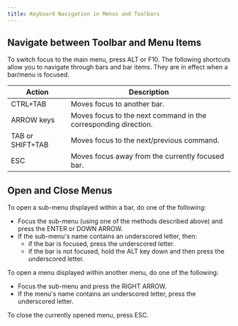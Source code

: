 ```yaml
---
title: Keyboard Navigation in Menus and Toolbars
---
```

## Navigate between Toolbar and Menu Items
To switch focus to the main menu, press ALT or F10. The following shortcuts allow you to navigate through bars and bar items. They are in effect when a bar/menu is focused.

| Action | Description |
|---|---|
| CTRL+TAB | Moves focus to another bar. |
| ARROW keys | Moves focus to the next command in the corresponding direction. |
| TAB or SHIFT+TAB | Moves focus to the next/previous command. |
| ESC | Moves focus away from the currently focused bar. |

## Open and Close Menus
To open a sub-menu displayed within a bar, do one of the following:
* Focus the sub-menu (using one of the methods described above) and press the ENTER or DOWN ARROW.
* If the sub-menu's name contains an underscored letter, then:
	* if the bar is focused, press the underscored letter.
	* if the bar is not focused, hold the ALT key down and then press the underscored letter.

To open a menu displayed within another menu, do one of the following:
* Focus the sub-menu and press the RIGHT ARROW.
* If the menu's name contains an underscored letter, press the underscored letter.

To close the currently opened menu, press ESC.